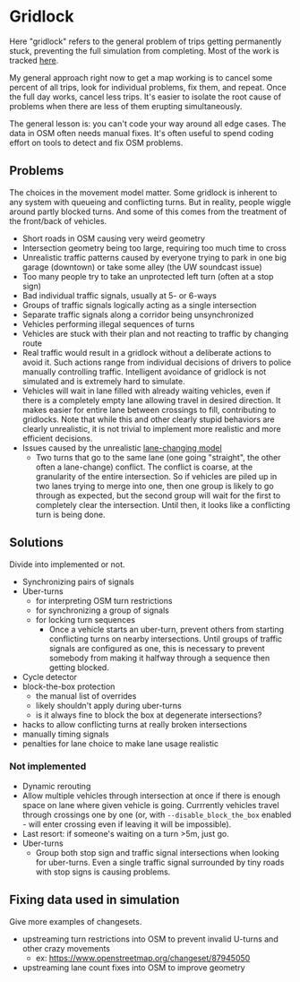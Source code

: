 # Gridlock

Here "gridlock" refers to the general problem of trips getting permanently
stuck, preventing the full simulation from completing. Most of the work is
tracked [here](https://github.com/dabreegster/abstreet/issues/114).

My general approach right now to get a map working is to cancel some percent of
all trips, look for individual problems, fix them, and repeat. Once the full day
works, cancel less trips. It's easier to isolate the root cause of problems when
there are less of them erupting simultaneously.

The general lesson is: you can't code your way around all edge cases. The data
in OSM often needs manual fixes. It's often useful to spend coding effort on
tools to detect and fix OSM problems.

## Problems

The choices in the movement model matter. Some gridlock is inherent to any
system with queueing and conflicting turns. But in reality, people wiggle around
partly blocked turns. And some of this comes from the treatment of the
front/back of vehicles.

- Short roads in OSM causing very weird geometry
- Intersection geometry being too large, requiring too much time to cross
- Unrealistic traffic patterns caused by everyone trying to park in one big
  garage (downtown) or take some alley (the UW soundcast issue)
- Too many people try to take an unprotected left turn (often at a stop sign)
- Bad individual traffic signals, usually at 5- or 6-ways
- Groups of traffic signals logically acting as a single intersection
- Separate traffic signals along a corridor being unsynchronized
- Vehicles performing illegal sequences of turns
- Vehicles are stuck with their plan and not reacting to traffic by changing
  route
- Real traffic would result in a gridlock without a deliberate actions to avoid
  it. Such actions range from individual decisions of drivers to police manually
  controlling traffic. Intelligent avoidance of gridlock is not simulated and is
  extremely hard to simulate.
- Vehicles will wait in lane filled with already waiting vehicles, even if there
  is a completely empty lane allowing travel in desired direction. It makes
  easier for entire lane between crossings to fill, contributing to gridlocks.
  Note that while this and other clearly stupid behaviors are clearly
  unrealistic, it is not trivial to implement more realistic and more efficient
  decisions.
- Issues caused by the unrealistic
  [lane-changing model](https://github.com/dabreegster/abstreet/blob/master/docs/articles/trafficsim/article.md#lane-changing)
  - Two turns that go to the same lane (one going "straight", the other often a
    lane-change) conflict. The conflict is coarse, at the granularity of the
    entire intersection. So if vehicles are piled up in two lanes trying to
    merge into one, then one group is likely to go through as expected, but the
    second group will wait for the first to completely clear the intersection.
    Until then, it looks like a conflicting turn is being done.

## Solutions

Divide into implemented or not.

- Synchronizing pairs of signals
- Uber-turns
  - for interpreting OSM turn restrictions
  - for synchronizing a group of signals
  - for locking turn sequences
    - Once a vehicle starts an uber-turn, prevent others from starting
      conflicting turns on nearby intersections. Until groups of traffic signals
      are configured as one, this is necessary to prevent somebody from making
      it halfway through a sequence then getting blocked.
- Cycle detector
- block-the-box protection
  - the manual list of overrides
  - likely shouldn't apply during uber-turns
  - is it always fine to block the box at degenerate intersections?
- hacks to allow conflicting turns at really broken intersections
- manually timing signals
- penalties for lane choice to make lane usage realistic

### Not implemented

- Dynamic rerouting
- Allow multiple vehicles through intersection at once if there is enough space
  on lane where given vehicle is going. Currrently vehicles travel through
  crossings one by one (or, with `--disable_block_the_box` enabled - will enter
  crossing even if leaving it will be impossible).
- Last resort: if someone's waiting on a turn >5m, just go.
- Uber-turns
  - Group both stop sign and traffic signal intersections when looking for
    uber-turns. Even a single traffic signal surrounded by tiny roads with stop
    signs is causing problems.

## Fixing data used in simulation

Give more examples of changesets.

- upstreaming turn restrictions into OSM to prevent invalid U-turns and other
  crazy movements
  - ex: <https://www.openstreetmap.org/changeset/87945050>
- upstreaming lane count fixes into OSM to improve geometry
